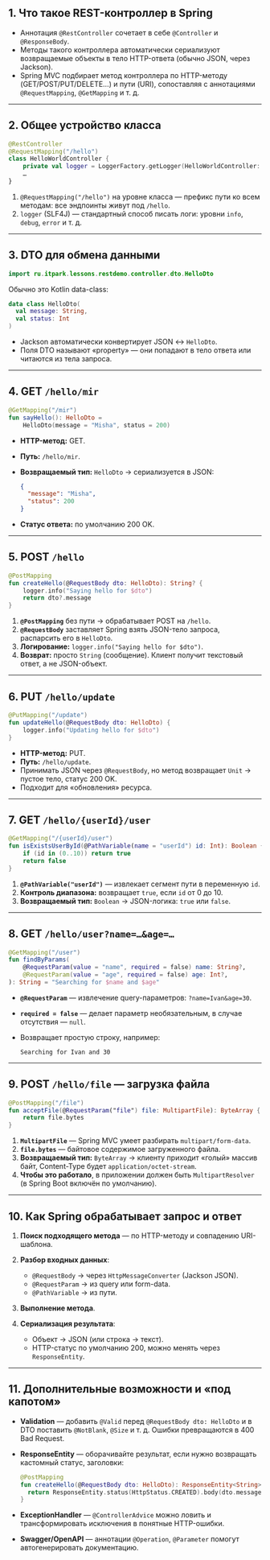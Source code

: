 ## 1. Что такое REST-контроллер в Spring

* Аннотация `@RestController` сочетает в себе `@Controller` и `@ResponseBody`.
* Методы такого контроллера автоматически сериализуют возвращаемые объекты в тело HTTP-ответа (обычно JSON, через Jackson).
* Spring MVC подбирает метод контроллера по HTTP-методу (GET/POST/PUT/DELETE…) и пути (URI), сопоставляя с аннотациями `@RequestMapping`, `@GetMapping` и т. д.

---

## 2. Общее устройство класса

```kotlin
@RestController
@RequestMapping("/hello")
class HelloWorldController {
    private val logger = LoggerFactory.getLogger(HelloWorldController::class.java)
    …
}
```

1. `@RequestMapping("/hello")` на уровне класса — префикс пути ко всем методам: все эндпоинты живут под `/hello`.
2. `logger` (SLF4J) — стандартный способ писать логи: уровни `info`, `debug`, `error` и т. д.

---

## 3. DTO для обмена данными

```kotlin
import ru.itpark.lessons.restdemo.controller.dto.HelloDto
```

Обычно это Kotlin data-class:

```kotlin
data class HelloDto(
  val message: String,
  val status: Int
)
```

* Jackson автоматически конвертирует JSON ↔ `HelloDto`.
* Поля DTO называют «property» — они попадают в тело ответа или читаются из тела запроса.

---

## 4. GET `/hello/mir`

```kotlin
@GetMapping("/mir")
fun sayHello(): HelloDto =
    HelloDto(message = "Misha", status = 200)
```

* **HTTP-метод:** GET.
* **Путь:** `/hello/mir`.
* **Возвращаемый тип:** `HelloDto` → сериализуется в JSON:

  ```json
  {
    "message": "Misha",
    "status": 200
  }
  ```
* **Статус ответа:** по умолчанию 200 OK.

---

## 5. POST `/hello`

```kotlin
@PostMapping
fun createHello(@RequestBody dto: HelloDto): String? {
    logger.info("Saying hello for $dto")
    return dto?.message
}
```

1. **`@PostMapping`** без пути → обрабатывает POST на `/hello`.
2. **`@RequestBody`** заставляет Spring взять JSON-тело запроса, распарсить его в `HelloDto`.
3. **Логирование:** `logger.info("Saying hello for $dto")`.
4. **Возврат:** просто `String` (сообщение). Клиент получит текстовый ответ, а не JSON-объект.

---

## 6. PUT `/hello/update`

```kotlin
@PutMapping("/update")
fun updateHello(@RequestBody dto: HelloDto) {
    logger.info("Updating hello for $dto")
}
```

* **HTTP-метод:** PUT.
* **Путь:** `/hello/update`.
* Принимать JSON через `@RequestBody`, но метод возвращает `Unit` → пустое тело, статус 200 OK.
* Подходит для «обновления» ресурса.

---

## 7. GET `/hello/{userId}/user`

```kotlin
@GetMapping("/{userId}/user")
fun isExistsUserById(@PathVariable(name = "userId") id: Int): Boolean {
    if (id in (0..10)) return true
    return false
}
```

1. **`@PathVariable("userId")`** — извлекает сегмент пути в переменную `id`.
2. **Контроль диапазона:** возвращает `true`, если `id` от 0 до 10.
3. **Возвращаемый тип:** `Boolean` → JSON-логика: `true` или `false`.

---

## 8. GET `/hello/user?name=…&age=…`

```kotlin
@GetMapping("/user")
fun findByParams(
    @RequestParam(value = "name", required = false) name: String?,
    @RequestParam(value = "age", required = false) age: Int?,
): String = "Searching for $name and $age"
```

* **`@RequestParam`** — извлечение query-параметров: `?name=Ivan&age=30`.
* **`required = false`** — делает параметр необязательным, в случае отсутствия — `null`.
* Возвращает простую строку, например:

  ```
  Searching for Ivan and 30
  ```

---

## 9. POST `/hello/file` — загрузка файла

```kotlin
@PostMapping("/file")
fun acceptFile(@RequestParam("file") file: MultipartFile): ByteArray {
    return file.bytes
}
```

1. **`MultipartFile`** — Spring MVC умеет разбирать `multipart/form-data`.
2. **`file.bytes`** — байтовое содержимое загруженного файла.
3. **Возвращаемый тип:** `ByteArray` → клиенту приходит «голый» массив байт, Content-Type будет `application/octet-stream`.
4. **Чтобы это работало**, в приложении должен быть `MultipartResolver` (в Spring Boot включён по умолчанию).

---

## 10. Как Spring обрабатывает запрос и ответ

1. **Поиск подходящего метода** — по HTTP-методу и совпадению URI-шаблона.
2. **Разбор входных данных**:

    * `@RequestBody` → через `HttpMessageConverter` (Jackson JSON).
    * `@RequestParam` → из query или form-data.
    * `@PathVariable` → из пути.
3. **Выполнение метода**.
4. **Сериализация результата**:

    * Объект → JSON (или строка → текст).
    * HTTP-статус по умолчанию 200, можно менять через `ResponseEntity`.

---

## 11. Дополнительные возможности и «под капотом»

* **Validation** — добавить `@Valid` перед `@RequestBody dto: HelloDto` и в DTO поставить `@NotBlank`, `@Size` и т. д. Ошибки превращаются в 400 Bad Request.
* **ResponseEntity** — оборачивайте результат, если нужно возвращать кастомный статус, заголовки:

  ```kotlin
  @PostMapping
  fun createHello(@RequestBody dto: HelloDto): ResponseEntity<String> {
    return ResponseEntity.status(HttpStatus.CREATED).body(dto.message)
  }
  ```
* **ExceptionHandler** — `@ControllerAdvice` можно ловить и трансформировать исключения в понятные HTTP-ошибки.
* **Swagger/OpenAPI** — аннотации `@Operation`, `@Parameter` помогут автогенерировать документацию.
